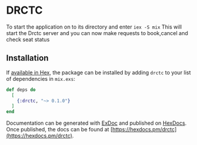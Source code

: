 # DRCTC

To start the application on to its directory and enter `iex -S mix`
This will start the Drctc server and you can now make requests to book,cancel and check seat status

## Installation

If [available in Hex](https://hex.pm/docs/publish), the package can be installed
by adding `drctc` to your list of dependencies in `mix.exs`:

```elixir
def deps do
  [
    {:drctc, "~> 0.1.0"}
  ]
end
```

Documentation can be generated with [ExDoc](https://github.com/elixir-lang/ex_doc)
and published on [HexDocs](https://hexdocs.pm). Once published, the docs can
be found at [https://hexdocs.pm/drctc](https://hexdocs.pm/drctc).

